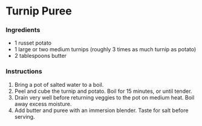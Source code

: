 # Turnip Puree

### Ingredients

- 1 russet potato
- 1 large or two medium turnips (roughly 3 times as much turnip as potato)
- 2 tablespoons butter

### Instructions

1. Bring a pot of salted water to a boil.
2. Peel and cube the turnip and potato. Boil for 15 minutes, or until tender.
3. Drain very well before returning veggies to the pot on medium heat. Boil away excess moisture.
4. Add butter and puree with an immersion blender. Taste for salt before serving.

